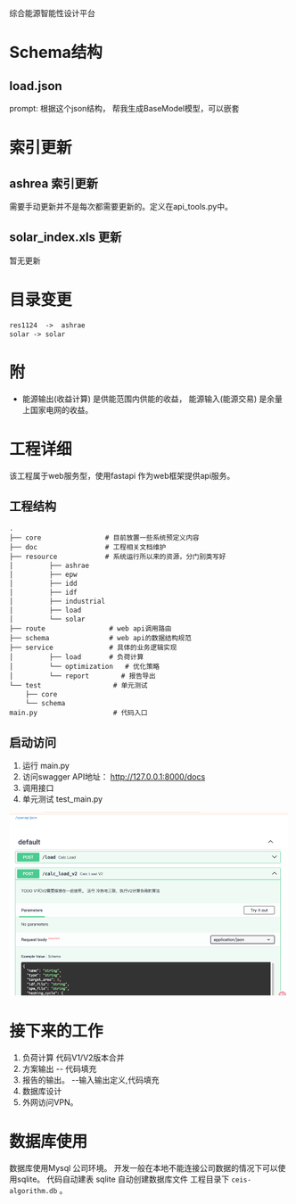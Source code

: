 
综合能源智能性设计平台

# Schema结构

## load.json
prompt: 根据这个json结构， 帮我生成BaseModel模型，可以嵌套

# 索引更新
## ashrea 索引更新
需要手动更新并不是每次都需要更新的。定义在api_tools.py中。
## solar_index.xls 更新
暂无更新


# 目录变更
```
res1124  ->  ashrae
solar -> solar
```

# 附
- 能源输出(收益计算) 是供能范围内供能的收益，    能源输入(能源交易) 是余量上国家电网的收益。

# 工程详细
该工程属于web服务型，使用fastapi 作为web框架提供api服务。

## 工程结构
```shell
.
├── core                # 目前放置一些系统预定义内容
├── doc                 # 工程相关文档维护
├── resource            # 系统运行所以来的资源，分门别类写好
│         ├── ashrae
│         ├── epw
│         ├── idd
│         ├── idf
│         ├── industrial
│         ├── load
│         └── solar
├── route                # web api调用路由
├── schema               # web api的数据结构规范
├── service              # 具体的业务逻辑实现
│         ├── load       # 负荷计算
│         └── optimization   # 优化策略
│         └── report        # 报告导出
└── test                  # 单元测试
    ├── core
    └── schema
main.py                   # 代码入口

```
## 启动访问
1. 运行 main.py
2. 访问swagger API地址： http://127.0.0.1:8000/docs
3. 调用接口
4. 单元测试  test_main.py

<img src="doc/main_swagger_ui.png" width="500"  alt="Swagger API">


# 接下来的工作
1. 负荷计算 代码V1/V2版本合并
2. 方案输出 -- 代码填充
3. 报告的输出。 --输入输出定义,代码填充
4. 数据库设计
5. 外网访问VPN。

# 数据库使用
数据库使用Mysql 公司环境。
开发一般在本地不能连接公司数据的情况下可以使用sqlite。
代码自动建表  sqlite 自动创建数据库文件 工程目录下 `ceis-algorithm.db` 。

